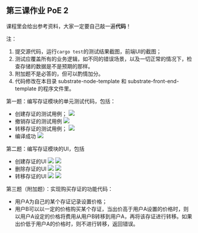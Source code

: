 ## 第三课作业  PoE 2

课程里会给出参考资料，大家一定要自己敲一遍**代码**！

注：

1. 提交源代码，运行`cargo test`的测试结果截图，前端UI的截图；
2. 测试应覆盖所有的业务逻辑，如不同的错误场景，以及一切正常的情况下，检查存储的数据是不是预期的那样。
3. 附加题不是必答的，但可以酌情加分。
4. 代码修改在本目录 substrate-node-template 和 substrate-front-end-template 的程序文件里。

第一题：编写存证模块的单元测试代码，包括：

* 创建存证的测试用例；
	![](https://github.com/darkjogger/team2/blob/lesson-3/lesson3/test_create_claim.png)
* 撤销存证的测试用例
	![](https://github.com/darkjogger/team2/blob/lesson-3/lesson3/test_revoke_claim.png)
* 转移存证的测试用例；
	![](https://github.com/darkjogger/team2/blob/lesson-3/lesson3/test_transfer_claim.png)
* 编译成功
	![](https://github.com/darkjogger/team2/blob/lesson-3/lesson3/test_compile_succed.png)

第二题：编写存证模块的UI，包括

* 创建存证的UI
	![](https://github.com/darkjogger/team2/blob/lesson-3/lesson3/create_claim_ui_1.png)
    ![](https://github.com/darkjogger/team2/blob/lesson-3/lesson3/create_claim_ui_2.png)
* 删除存证的UI
	![](https://github.com/darkjogger/team2/blob/lesson-3/lesson3/revoke_claim_ui_1.png)
	![](https://github.com/darkjogger/team2/blob/lesson-3/lesson3/revoke_claim_ui_2.png)
* 转移存证的UI
	![](https://github.com/darkjogger/team2/blob/lesson-3/lesson3/transfer_claim_ui_1.png)
	![](https://github.com/darkjogger/team2/blob/lesson-3/lesson3/transfer_claim_ui_2.png)

第三题（附加题）：实现购买存证的功能代码：

* 用户A为自己的某个存证记录设置价格；
* 用户B可以以一定的价格购买某个存证，当出价高于用户A设置的价格时，则以用户A设定的价格将费用从用户B转移到用户A，再将该存证进行转移。如果出价低于用户A的价格时，则不进行转移，返回错误。

